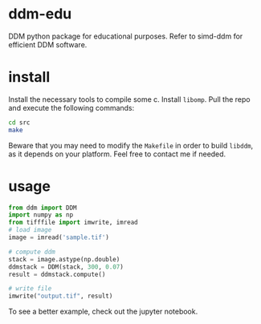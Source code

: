 # ddm-edu

DDM python package for educational purposes. Refer to simd-ddm for efficient DDM software.

# install

Install the necessary tools to compile some c. Install `libomp`. 
Pull the repo and execute the following commands:

```sh
cd src
make
```

Beware that you may need to modify the `Makefile` in order to build `libddm`, as it depends on your platform. Feel free to contact me if needed.


# usage

```py
from ddm import DDM
import numpy as np
from tifffile import imwrite, imread
# load image
image = imread('sample.tif')

# compute ddm
stack = image.astype(np.double)
ddmstack = DDM(stack, 300, 0.07)
result = ddmstack.compute()

# write file
imwrite("output.tif", result)
```

To see a better example, check out the jupyter notebook.


